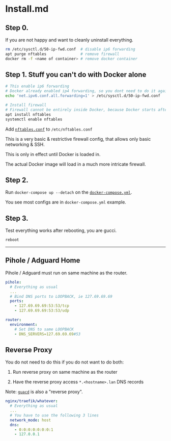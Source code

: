# Install.md

## Step 0.

If you are not happy and want to cleanly uninstall everything.

```sh
rm /etc/sysctl.d/50-ip-fwd.conf  # disable ip6 forwarding
apt purge nftables               # remove firewall
docker rm -f <name of container> # remove docker container
```

## Step 1. Stuff you can't do with Docker alone

```sh
# This enable ip6 forwarding
# Docker already enabled ip4 forwarding, so you dont need to do it again
echo 'net.ipv6.conf.all.forwarding=1' > /etc/sysctl.d/50-ip-fwd.conf

# Install firewall
# Firewall cannot be entirely inside Docker, because Docker starts after network
apt install nftables
systemctl enable nftables
```

Add [`nftables.conf`](https://github.com/ms-jpq/docker-home-router/tree/whale/install/nftables.conf) to `/etc/nftables.conf`

This is a very basic & restrictive firewall config, that allows only basic networking & SSH.

This is only in effect until Docker is loaded in.

The actual Docker image will load in a much more intricate firewall.

## Step 2.

Run `docker-compose up --detach` on the [`docker-compose.yml`](https://github.com/ms-jpq/docker-home-router/tree/whale/install/docker-compose.yml).

You see most configs are in `docker-compose.yml` example.

## Step 3.

Test everything works after rebooting, you are gucci.

```sh
reboot
```

---

## Pihole / Adguard Home

Pihole / Adguard must run on same machine as the router.

```yaml
pihole:
  # Everything as usual
  ...
  # Bind DNS ports to LOOPBACK, ie 127.69.69.69
  ports:
    - 127.69.69.69:53:53/tcp
    - 127.69.69.69:53:53/udp

router:
  environment:
    # Set DNS to same LOOPBACK
    - DNS_SERVERS=127.69.69.69#53
```

## Reverse Proxy

You do not need to do this if you do not want to do both:

1. Run reverse proxy on same machine as the router

2. Have the reverse proxy access `*.<hostname>.lan` DNS records

Note: [`guacd`](https://hub.docker.com/r/guacamole/guacd) is also a "reverse proxy".

```yaml
nginx/traefik/whatever:
  # Everything as usual
  ...
  # You have to use the following 3 lines
  network_mode: host
  dns:
    - 0:0:0:0:0:0:0:1
    - 127.0.0.1
```
